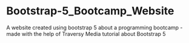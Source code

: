 # Bootstrap-5_Bootcamp_Website
A website created using bootstrap 5 about a programming bootcamp - made with the help of Traversy Media tutorial about Bootstrap 5
